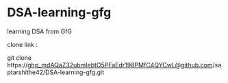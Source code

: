 # DSA-learning-gfg
learning DSA from GfG

clone link :

git clone https://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@github.com/saptarshithe42/DSA-learning-gfg.git
